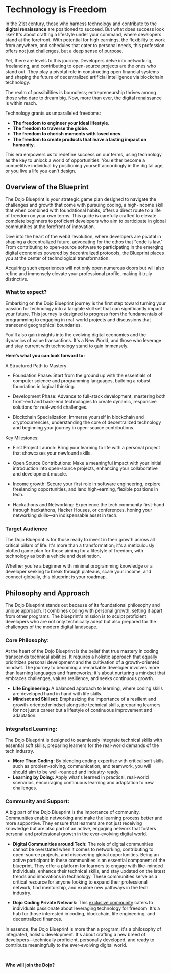 # Technology is Freedom

In the 21st century, those who harness technology and contribute to the **digital renaissance** are positioned to succeed. But what does success look like? It's about crafting a lifestyle under your command, where developers stand at the forefront. With potential for high earnings, the flexibility to work from anywhere, and schedules that cater to personal needs, this profession offers not just challenges, but a deep sense of purpose.

Yet, there are levels to this journey. Developers delve into networking, freelancing, and contributing to open-source projects are the ones who stand out. They play a pivotal role in constructing open financial systems and shaping the future of decentralized artificial intelligence via blockchain technology. 

The realm of possibilities is boundless; entrepreneurship thrives among those who dare to dream big. Now, more than ever, the digital renaissance is within reach.

Technology grants us unparalleled freedoms:

- **The freedom to engineer your ideal lifestyle.**
- **The freedom to traverse the globe.**
- **The freedom to cherish moments with loved ones.**
- **The freedom to create products that leave a lasting impact on humanity.**

This era empowers us to redefine success on our terms, using technology as the key to unlock a world of opportunities. You either become a competitive individual by positioning yourself accordingly in the digital age, or you live a life you can't design.

## Overview of the Blueprint

The Dojo Blueprint is your strategic game plan designed to navigate the challenges and growth that come with pursuing coding, a high-income skill that when combined with foundational habits, offers a direct route to a life of freedom on your own terms. This guide is carefully crafted to elevate complete beginners to proficient developers who aim to participate in global communities at the forefront of innovation.

Dive into the heart of the web3 revolution, where developers are pivotal in shaping a decentralized future, advocating for the ethos that "code is law." From contributing to open-source software to participating in the emerging digital economies powered by decentralized protocols, the Blueprint places you at the center of technological transformation.

Acquiring such experiences will not only open numerous doors but will also refine and immensely elevate your professional profile, making it truly distinctive.

### What to expect?

Embarking on the Dojo Blueprint journey is the first step toward turning your passion for technology into a tangible skill set that can significantly impact your future. This journey is designed to progress from the fundamentals of programming to engaging in real-world projects and discussions that transcend geographical boundaries.

You'll also gain insights into the evolving digital economies and the dynamics of value transactions. It's a New World, and those who leverage and stay current with technology stand to gain immensely.

**Here’s what you can look forward to:**

A Structured Path to Mastery

- Foundation Phase: Start from the ground up with the essentials of computer science and programming languages, building a robust foundation in logical thinking.

- Development Phase: Advance to full-stack development, mastering both front-end and back-end technologies to create dynamic, responsive solutions for real-world challenges.

- Blockchain Specialization: Immerse yourself in blockchain and cryptocurrencies, understanding the core of decentralized technology and beginning your journey in open-source contributions.

Key Milestones:

- First Project Launch: Bring your learning to life with a personal project that showcases your newfound skills.

- Open Source Contributions: Make a meaningful impact with your initial introduction into open-source projects, enhancing your collaborative and development muscle.

- Income growth: Secure your first role in software engineering, explore freelancing opportunities, and land high-earning, flexible positions in tech.

- Hackathons and Networking: Experience the tech community first-hand through hackathons, Hacker Houses, or conferences, honing your networking skills—an indispensable asset in tech.

### Target Audience

The Dojo Blueprint is for those ready to invest in their growth across all critical pillars of life. It's more than a transformation; it's a meticulously plotted game plan for those aiming for a lifestyle of freedom, with technology as both a vehicle and destination.

Whether you're a beginner with minimal programming knowledge or a developer seeking to break through plateaus, scale your income, and connect globally, this blueprint is your roadmap.

## Philosophy and Approach

The Dojo Blueprint stands out because of its foundational philosophy and unique approach. It combines coding with personal growth, setting it apart from other programs. The blueprint's mission is to sculpt proficient developers who are not only technically adept but also prepared for the challenges of the modern digital landscape.

### Core Philosophy:

At the heart of the Dojo Blueprint is the belief that true mastery in coding transcends technical abilities. It requires a holistic approach that equally prioritizes personal development and the cultivation of a growth-oriented mindset. The journey to becoming a remarkable developer involves more than learning languages and frameworks; it's about nurturing a mindset that embraces challenges, values resilience, and seeks continuous growth.

- **Life Engineering:** A balanced approach to learning, where coding skills are developed hand in hand with life skills.
- **Mindset and Skillset:** Emphasizing the importance of a resilient and growth-oriented mindset alongside technical skills, preparing learners for not just a career but a lifestyle of continuous improvement and adaptation.

### Integrated Learning:

The Dojo Blueprint is designed to seamlessly integrate technical skills with essential soft skills, preparing learners for the real-world demands of the tech industry.

- **More Than Coding:** By blending coding expertise with critical soft skills such as problem-solving, communication, and teamwork, you will should aim to be well-rounded and industry-ready.
- **Learning by Doing:** Apply what's learned in practical, real-world scenarios, encouraging continuous learning and adaptation to new challenges.

### Community and Support:

A big part of the Dojo Blueprint is the importance of community. Communities enable networking and make the learning process better and more supportive. They ensure that learners are not just receiving knowledge but are also part of an active, engaging network that fosters personal and professional growth in the ever-evolving digital world.

- **Digital Communities around Tech:** The role of digital communities cannot be overstated when it comes to networking, contributing to open-source projects, and discovering global opportunities. Being an active participant in these communities is an essential component of the blueprint. They offer a platform for learners to engage with like-minded individuals, enhance their technical skills, and stay updated on the latest trends and innovations in technology. These communities serve as a critical resource for anyone looking to expand their professional network, find mentorship, and explore new pathways in the tech industry.

- **Dojo Coding Private Network:** This [exclusive community](https://www.skool.com/dojo-coding) caters to individuals passionate about leveraging technology for freedom. It's a hub for those interested in coding, blockchain, life engineering, and decentralized finances.

In essence, the Dojo Blueprint is more than a program; it's a philosophy of integrated, holistic development. It's about crafting a new breed of developers—technically proficient, personally developed, and ready to contribute meaningfully to the ever-evolving digital world.

<br/>

**Who will join the Dojo?**

